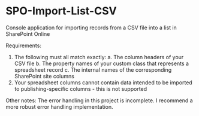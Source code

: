 # SPO-Import-List-CSV
Console application for importing records from a CSV file into a list in SharePoint Online

Requirements:
1. The following must all match exactly:
    a. The column headers of your CSV file
    b. The property names of your custom class that represents a spreadsheet record
    c. The internal names of the corresponding SharePoint site columns
2. Your spreadsheet columns cannot contain data intended to be imported to publishing-specific columns - this is not supported

Other notes:
The error handling in this project is incomplete. I recommend a more robust error handling implementation.
